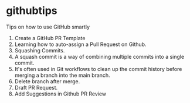 # githubtips
Tips on how to use GitHub smartly
1. Create a GitHub PR Template
2. Learning how to auto-assign a Pull Request on Github.
3. Squashing Commits.
4. A squash commit is a way of combining multiple commits into a single commit.
5. It's often used in Git workflows to clean up the commit history before merging a branch into the main branch.
6. Delete branch after merge.
7. Draft PR Request.
8. Add Suggestions in Github PR Review